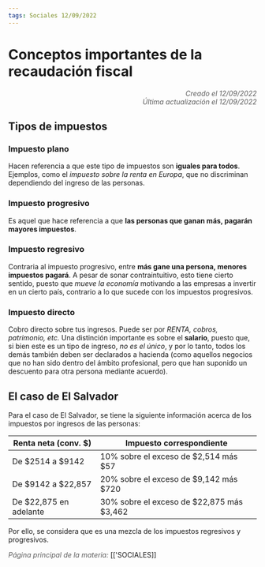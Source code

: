 ```yaml
---
tags: Sociales 12/09/2022
---
```


# Conceptos importantes de la recaudación fiscal
<div style="text-align: right; opacity: 0.7; font-style: italic;">Creado el 12/09/2022</div>
<div style="text-align: right; opacity: 0.7; font-style: italic;">Última actualización el 12/09/2022</div>

## Tipos de impuestos

### Impuesto plano
Hacen referencia a que este tipo de impuestos son **iguales para todos**. Ejemplos, como el *impuesto sobre la renta en Europa*, que no discriminan dependiendo del ingreso de las personas.

### Impuesto progresivo
Es aquel que hace referencia a que **las personas que ganan más, pagarán mayores impuestos**.

### Impuesto regresivo
Contraria al impuesto progresivo, entre **más gane una persona, menores impuestos pagará**. A pesar de sonar contraintuitivo, esto tiene cierto sentido, puesto que *mueve la economía* motivando a las empresas a invertir en un cierto país, contrario a lo que sucede con los impuestos progresivos.

### Impuesto directo
Cobro directo sobre tus ingresos. Puede ser por *RENTA, cobros, patrimonio, etc.* Una distinción importante es sobre el **salario**, puesto que, si bien este es un tipo de ingreso, *no es el único*, y por lo tanto, todos los demás también deben ser declarados a hacienda (como aquellos negocios que no han sido dentro del ámbito profesional, pero que han suponido un descuento para otra persona mediante acuerdo).

## El caso de El Salvador

Para el caso de El Salvador, se tiene la siguiente información acerca de los impuestos por ingresos de las personas:

| Renta neta (conv. $)   | Impuesto correspondiente                  |
| ---------------------- | ----------------------------------------- |
| De $2514 a $9142       | 10% sobre el exceso de $2,514 más $57     |
| De $9142 a $22,857     | 20% sobre el exceso de $9,142 más $720    |
| De $22,875 en adelante | 30% sobre el exceso de $22,875 más $3,462 | 

Por ello, se considera que es una mezcla de los impuestos regresivos y progresivos.

<span style="opacity: 0.7; font-style: italic;">Página principal de la materia:</span> [['SOCIALES]]